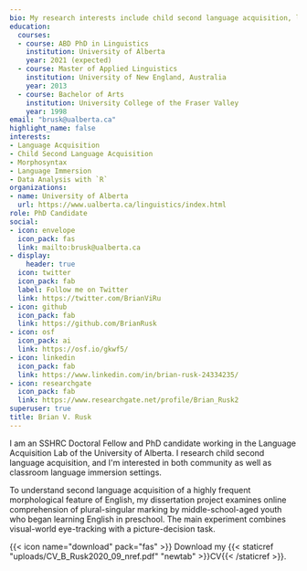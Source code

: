 ```yaml
---
bio: My research interests include child second language acquisition, language immersion, and acquisition of morphosyntax.
education:
  courses:
  - course: ABD PhD in Linguistics
    institution: University of Alberta
    year: 2021 (expected)
  - course: Master of Applied Linguistics
    institution: University of New England, Australia
    year: 2013
  - course: Bachelor of Arts
    institution: University College of the Fraser Valley
    year: 1998
email: "brusk@ualberta.ca"
highlight_name: false
interests:
- Language Acquisition
- Child Second Language Acquisition
- Morphosyntax
- Language Immersion
- Data Analysis with `R`
organizations:
- name: University of Alberta
  url: https://www.ualberta.ca/linguistics/index.html
role: PhD Candidate
social:
- icon: envelope
  icon_pack: fas
  link: mailto:brusk@ualberta.ca
- display:
    header: true
  icon: twitter
  icon_pack: fab
  label: Follow me on Twitter
  link: https://twitter.com/BrianViRu
- icon: github
  icon_pack: fab
  link: https://github.com/BrianRusk
- icon: osf
  icon_pack: ai
  link: https://osf.io/gkwf5/
- icon: linkedin
  icon_pack: fab
  link: https://www.linkedin.com/in/brian-rusk-24334235/
- icon: researchgate
  icon_pack: fab
  link: https://www.researchgate.net/profile/Brian_Rusk2
superuser: true
title: Brian V. Rusk
---
```


I am an SSHRC Doctoral Fellow and PhD candidate working in the Language Acquisition Lab of the University of Alberta. I research child second language acquisition, and I'm interested in both community as well as classroom language immersion settings.

To understand second language acquisition of a highly frequent morphological feature of English, my dissertation project examines online comprehension of plural-singular marking by middle-school-aged youth who began learning English in preschool. The main experiment combines visual-world eye-tracking with a picture-decision task.

{{< icon name="download" pack="fas" >}} Download my {{< staticref "uploads/CV_B_Rusk2020_09_nref.pdf" "newtab" >}}CV{{< /staticref >}}.
